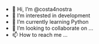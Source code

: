 - 👋 Hi, I’m @costa4nostra
- 👀 I’m interested in development
- 🌱 I’m currently learning Python
- 💞️ I’m looking to collaborate on ...
- 📫 How to reach me ...

<!---
costa4nostra/costa4nostra is a ✨ special ✨ repository because its `README.md` (this file) appears on your GitHub profile.
You can click the Preview link to take a look at your changes.
--->
